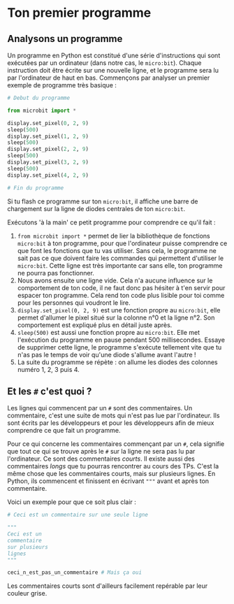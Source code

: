 # Ton premier programme
## Analysons un programme

Un programme en Python est constitué d'une série d'instructions qui sont exécutées par un
ordinateur (dans notre cas, le `micro:bit`). Chaque instruction doit être écrite
sur une nouvelle ligne, et le programme sera lu par l'ordinateur de haut en bas.
Commençons par analyser un premier exemple de programme très basique :

```python
# Debut du programme

from microbit import *

display.set_pixel(0, 2, 9)
sleep(500)
display.set_pixel(1, 2, 9)
sleep(500)
display.set_pixel(2, 2, 9)
sleep(500)
display.set_pixel(3, 2, 9)
sleep(500)
display.set_pixel(4, 2, 9)

# Fin du programme
```

Si tu flash ce programme sur ton `micro:bit`, il affiche une barre de chargement
sur la ligne de diodes centrales de ton `micro:bit`.

Exécutons 'à la main' ce petit programme pour comprendre ce qu'il fait : 

1. `from microbit import *` permet de lier la bibliothèque de fonctions
   `micro:bit` à ton programme, pour que l'ordinateur puisse comprendre ce que
   font les fonctions que tu vas utiliser.  Sans cela, le programme ne sait pas ce
   que doivent faire les commandes qui permettent d'utiliser le `micro:bit`. Cette
   ligne est très importante car sans elle, ton programme ne pourra pas
   fonctionner. 
2. Nous avons ensuite une ligne vide. Cela n'a aucune influence sur le
   comportement de ton code, il ne faut donc pas hésiter à t'en servir pour
   espacer ton programme. Cela rend ton code plus lisible pour toi comme pour les
   personnes qui voudront le lire.
3. `display.set_pixel(0, 2, 9)` est une fonction propre au `micro:bit`, elle
   permet d'allumer le pixel situé sur la colonne n°0 et la ligne n°2. Son
   comportement est expliqué plus en détail juste après. 
4. `sleep(500)` est aussi une fonction propre au `micro:bit`. Elle met l'exécution 
   du programme en pause pendant 500 millisecondes. Essaye de supprimer cette 
   ligne, le programme s'exécute tellement vite que tu n'as pas le temps de voir
   qu'une diode s'allume avant l'autre !
5. La suite du programme se répète : on allume les diodes des colonnes numéro 1,
   2, 3 puis 4.



## Et les `#` c'est quoi ?

Les lignes qui commencent par un `#` sont des commentaires. Un commentaire, c'est
une suite de mots qui n'est pas lue par l'ordinateur. Ils sont 
écrits par les développeurs et pour les développeurs afin de mieux comprendre ce
que fait un programme. 

Pour ce qui concerne les commentaires commençant par un `#`, cela signifie que
tout ce qui se trouve après le `#` sur la ligne ne sera pas lu par l'ordinateur. 
Ce sont des commentaires _courts_. 
Il existe aussi des commentaires _longs_ que tu pourras rencontrer au cours des
TPs. C'est la même chose que les commentaires courts, mais sur plusieurs lignes.
En Python, ils commencent et finissent en écrivant `"""` avant et après ton
commentaire. 

Voici un exemple pour que ce soit plus clair :
```python
# Ceci est un commentaire sur une seule ligne

"""
Ceci est un 
commentaire
sur plusieurs
lignes
"""

ceci_n_est_pas_un_commentaire # Mais ça oui
```

Les commentaires courts sont d'ailleurs facilement repérable par leur couleur
grise.  

